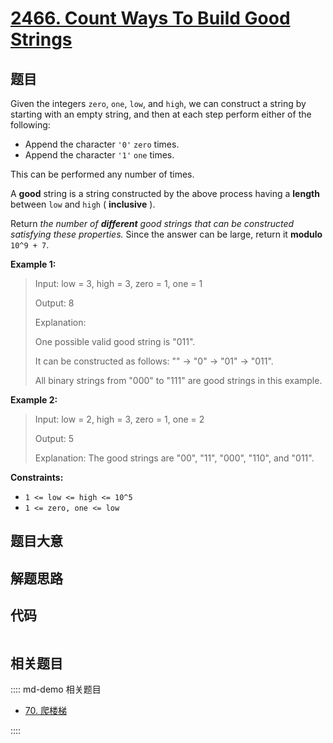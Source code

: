 # [2466. Count Ways To Build Good Strings](https://leetcode.com/problems/count-ways-to-build-good-strings/)

## 题目

Given the integers `zero`, `one`, `low`, and `high`, we can construct a string
by starting with an empty string, and then at each step perform either of the
following:

- Append the character `'0'` `zero` times.
- Append the character `'1'` `one` times.

This can be performed any number of times.

A **good** string is a string constructed by the above process having a
**length** between `low` and `high` ( **inclusive** ).

Return _the number of **different** good strings that can be constructed
satisfying these properties._ Since the answer can be large, return it
**modulo** `10^9 + 7`.

**Example 1:**

> Input: low = 3, high = 3, zero = 1, one = 1
>
> Output: 8
>
> Explanation:
>
> One possible valid good string is "011".
>
> It can be constructed as follows: "" -> "0" -> "01" -> "011".
>
> All binary strings from "000" to "111" are good strings in this example.

**Example 2:**

> Input: low = 2, high = 3, zero = 1, one = 2
>
> Output: 5
>
> Explanation: The good strings are "00", "11", "000", "110", and "011".

**Constraints:**

- `1 <= low <= high <= 10^5`
- `1 <= zero, one <= low`

## 题目大意

## 解题思路

## 代码

```javascript

```

## 相关题目

:::: md-demo 相关题目

- [70. 爬楼梯](./0070.md)

::::
